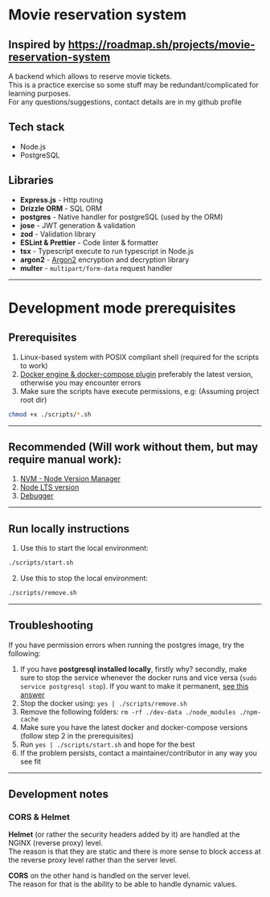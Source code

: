 # Movie reservation system

## Inspired by https://roadmap.sh/projects/movie-reservation-system

A backend which allows to reserve movie tickets.  
This is a practice exercise so some stuff may be redundant/complicated for learning purposes.  
For any questions/suggestions, contact details are in my github profile

## Tech stack

- Node.js
- PostgreSQL

## Libraries

- **Express.js** - Http routing
- **Drizzle ORM** - SQL ORM
- **postgres** - Native handler for postgreSQL (used by the ORM)
- **jose** - JWT generation & validation
- **zod** - Validation library
- **ESLint & Prettier** - Code linter & formatter
- **tsx** - Typescript execute to run typescript in Node.js
- **argon2** - [Argon2](https://github.com/ranisalt/node-argon2) encryption and decryption library
- **multer** - `multipart/form-data` request handler

---

# Development mode prerequisites

## Prerequisites

1. Linux-based system with POSIX compliant shell (required for the scripts to work)
2. [Docker engine & docker-compose plugin](https://github.com/AdamAkiva/tutorials/blob/main/tools/docker/docker.md)
   preferably the latest version, otherwise you may encounter errors
3. Make sure the scripts have execute permissions, e.g: (Assuming project root dir)

```bash
chmod +x ./scripts/*.sh
```

---

## Recommended (Will work without them, but may require manual work):

1. [NVM - Node Version Manager](https://github.com/nvm-sh/nvm#installing-and-updating)
2. [Node LTS version](https://github.com/nvm-sh/nvm#long-term-support)
3. [Debugger](https://github.com/AdamAkiva/tutorials/blob/main/web/node/debugger/typescript/README.md)

---

## Run locally instructions

1. Use this to start the local environment:

```bash
./scripts/start.sh
```

2. Use this to stop the local environment:

```bash
./scripts/remove.sh
```

---

## Troubleshooting

If you have permission errors when running the postgres image, try the following:

1. If you have **postgresql installed locally**, firstly why? secondly, make
   sure to stop the service whenever the docker runs and vice versa
   (`sudo service postgresql stop`). If you want to make it permanent,
   [see this answer](https://askubuntu.com/a/19324)
2. Stop the docker using: `yes | ./scripts/remove.sh`
3. Remove the following folders: `rm -rf ./dev-data ./node_modules ./npm-cache`
4. Make sure you have the latest docker and docker-compose versions
   (follow step 2 in the prerequisites)
5. Run `yes | ./scripts/start.sh` and hope for the best
6. If the problem persists, contact a maintainer/contributor in any way you see fit

---

## Development notes

### CORS & Helmet

**Helmet** (or rather the security headers added by it) are handled at the NGINX
(reverse proxy) level.  
The reason is that they are static and there is more sense to block access
at the reverse proxy level rather than the server level.

**CORS** on the other hand is handled on the server level.  
The reason for that is the ability to be able to handle dynamic values.

